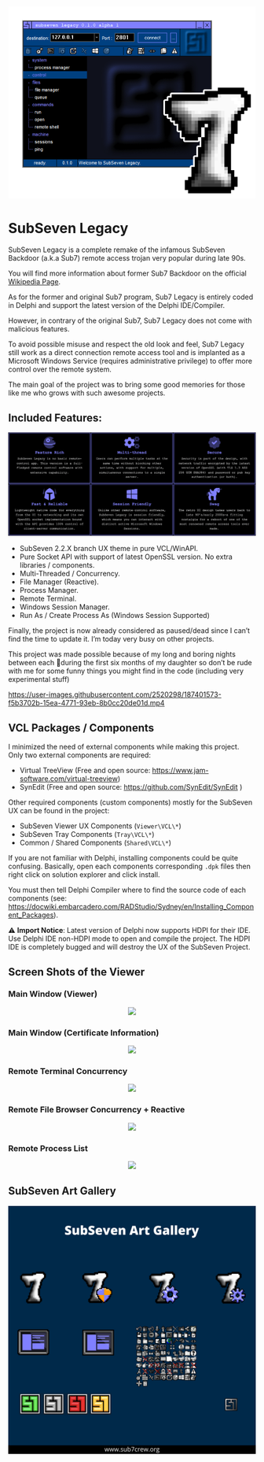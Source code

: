 <p align="center">
<img src="Assets\screenshots\banner.png"/>
</p>

# SubSeven Legacy

SubSeven Legacy is a complete remake of the infamous SubSeven Backdoor (a.k.a Sub7) remote access trojan very popular during late 90s.

You will find more information about former Sub7 Backdoor on the official [Wikipedia Page](https://en.wikipedia.org/wiki/Sub7). 

As for the former and original Sub7 program, Sub7 Legacy is entirely coded in Delphi and support the latest version of the Delphi IDE/Compiler.

However, in contrary of the original Sub7, Sub7 Legacy does not come with malicious features. 

To avoid possible misuse and respect the old look and feel, Sub7 Legacy still work as a direct connection remote access tool and is implanted as a Microsoft Windows Service (requires administrative privilege) to offer more control over the remote system.

The main goal of the project was to bring some good memories for those like me who grows with such awesome projects.  

## Included Features:

<p align="center">
<img src="Assets\screenshots\features.png"/>
</p>

-	SubSeven 2.2.X branch UX theme in pure VCL/WinAPI.
-	Pure Socket API with support of latest OpenSSL version. No extra libraries / components.
-	Multi-Threaded / Concurrency.
-	File Manager (Reactive). 
-	Process Manager.
-	Remote Terminal.
-	Windows Session Manager.
-	Run As / Create Process As (Windows Session Supported)


Finally, the project is now already considered as paused/dead since I can’t find the time to update it. I’m today very busy on other projects.

This project was made possible because of my long and boring nights between each 🍼during the first six months of my daughter so don’t be rude with me for some funny things you might find in the code (including very experimental stuff)



https://user-images.githubusercontent.com/2520298/187401573-f5b3702b-15ea-4771-93eb-8b0cc20de01d.mp4



## VCL Packages / Components

I minimized the need of external components while making this project. Only two external components are required:

-	Virtual TreeView (Free and open source: https://www.jam-software.com/virtual-treeview)
-	SynEdit (Free and open source: https://github.com/SynEdit/SynEdit )


Other required components (custom components) mostly for the SubSeven UX can be found in the project:

-	SubSeven Viewer UX Components (`Viewer\VCL\*`)
-	SubSeven Tray Components (`Tray\VCL\*`)
-	Common / Shared Components (`Shared\VCL\*`)

If you are not familiar with Delphi, installing components could be quite confusing. Basically, open each components corresponding `.dpk` files then right click on solution explorer and click install. 

You must then tell Delphi Compiler where to find the source code of each components (see: https://docwiki.embarcadero.com/RADStudio/Sydney/en/Installing_Component_Packages). 

⚠️ **Import Notice**: Latest version of Delphi now supports HDPI for their IDE. Use Delphi IDE non-HDPI mode to open and compile the project. The HDPI IDE is completely bugged and will destroy the UX of the SubSeven Project. 

## Screen Shots of the Viewer

### Main Window (Viewer)

<p align="center">
<img src="Assets\screenshots\main.png"/>
</p>

### Main Window (Certificate Information)

<p align="center">
<img src="Assets\screenshots\main-key.png"/>
</p>

### Remote Terminal Concurrency

<p align="center">
<img src="Assets\screenshots\terminal.png"/>
</p>

### Remote File Browser Concurrency + Reactive

<p align="center">
<img src="Assets\screenshots\files.png"/>
</p>

### Remote Process List

<p align="center">
<img src="Assets\screenshots\process.png"/>
</p>

## SubSeven Art Gallery

<p align="center">
<img src="Assets\gfx\art.png"/>
</p>
